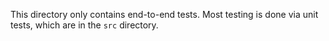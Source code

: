 This directory only contains end-to-end tests. Most testing is done via unit tests, which are in the `src` directory.